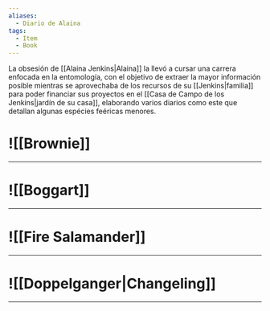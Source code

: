 ```yaml
---
aliases:
  - Diario de Alaina
tags:
  - Item
  - Book
---
```

La obsesión de [[Alaina Jenkins|Alaina]] la llevó a cursar una carrera enfocada en la entomología, con el objetivo de extraer la mayor información posible mientras se aprovechaba de los recursos de su [[Jenkins|familia]] para poder financiar sus proyectos en el [[Casa de Campo de los Jenkins|jardín de su casa]], elaborando varios diarios como este que detallan algunas espécies feéricas menores.
# ![[Brownie]]
---

# ![[Boggart]]

---
# ![[Fire Salamander]]

---
# ![[Doppelganger|Changeling]]

___